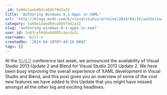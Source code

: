 ```yaml
---
_id: 5a88e1aebd6dca0d5f0d2a32
title: "Authoring Windows 8.1 Apps in XAML"
url: 'http://blogs.msdn.com/b/visualstudio/archive/2014/04/15/authoring-windows-8-1-apps-in-xaml.aspx'
category: 5a88e1aebd6dca0d5f0d2a32
slug: 'authoring-windows-8-1-apps-in-xaml'
user_id: 5a83ce59d6eb0005c4ecda2c
username: 'bill-s'
createdOn: '2014-04-18T07:49:26.000Z'
tags: []
---
```


At the <a style="color: #707070;" href="http://www.microsoft.com/en-us/news/events/build/">BUILD</a> conference last week, we announced the availability of Visual Studio 2013 Update 2 and Blend for Visual Studio 2013 Update 2. We have been busy improving the overall experience of XAML development in Visual Studio and Blend, and this post gives you an overview of some of the cool new features we have added to this Update that you might have missed amongst all the other big and exciting headlines.
